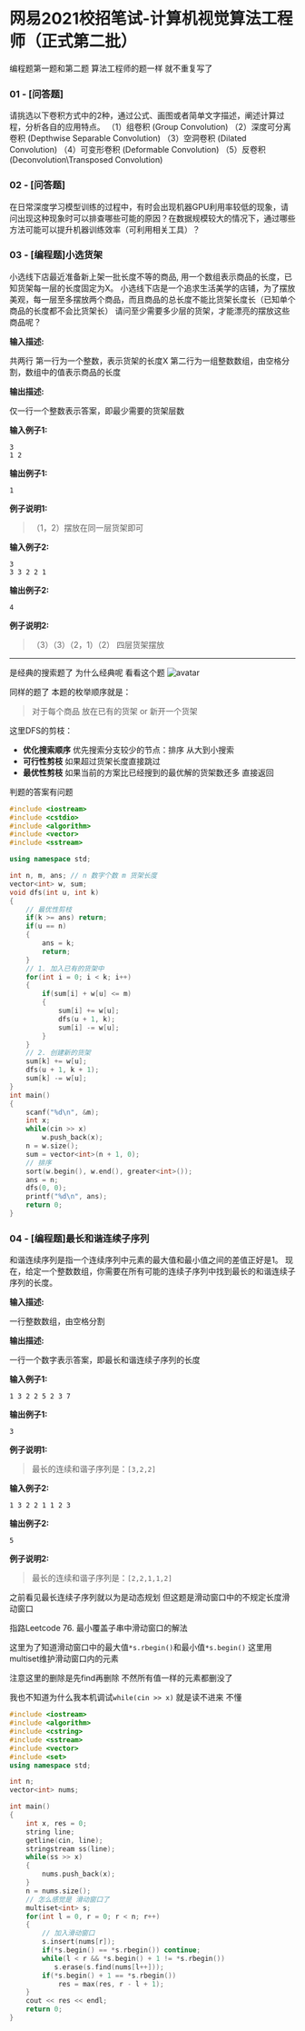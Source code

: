 <!--
 * @Description: 
 * @Versions: 
 * @Author: Vernon Cui
 * @Github: https://github.com/vernon97
 * @Date: 2021-01-19 20:03:53
 * @LastEditors: Vernon Cui
 * @LastEditTime: 2021-01-20 22:27:54
 * @FilePath: /.leetcode/Users/vernon/Leetcode-notes/网易2021计算机视觉.md
-->
# 网易2021校招笔试-计算机视觉算法工程师（正式第二批）

编程题第一题和第二题 算法工程师的题一样 就不重复写了

### 01 - [问答题]
请挑选以下卷积方式中的2种，通过公式、画图或者简单文字描述，阐述计算过程，分析各自的应用特点。 
（1）组卷积 (Group Convolution) 
（2）深度可分离卷积 (Depthwise Separable Convolution) 
（3）空洞卷积 (Dilated Convolution) 
（4）可变形卷积 (Deformable Convolution) 
（5）反卷积 (Deconvolution\Transposed Convolution)
### 02 - [问答题]
在日常深度学习模型训练的过程中，有时会出现机器GPU利用率较低的现象，请问出现这种现象时可以排查哪些可能的原因？在数据规模较大的情况下，通过哪些方法可能可以提升机器训练效率（可利用相关工具）？

### 03 - [编程题]小选货架

小选线下店最近准备新上架一批长度不等的商品, 用一个数组表示商品的长度，已知货架每一层的长度固定为X。
小选线下店是一个追求生活美学的店铺，为了摆放美观，每一层至多摆放两个商品，而且商品的总长度不能比货架长度长（已知单个商品的长度都不会比货架长）
请问至少需要多少层的货架，才能漂亮的摆放这些商品呢？

**输入描述:**

共两行
第一行为一个整数，表示货架的长度X
第二行为一组整数数组，由空格分割，数组中的值表示商品的长度

**输出描述:**

仅一行一个整数表示答案，即最少需要的货架层数

**输入例子1:**
```
3
1 2
```
**输出例子1:**
```
1
```
**例子说明1:**

>（1，2）摆放在同一层货架即可

**输入例子2:**
```
3
3 3 2 2 1
```
**输出例子2:**
```
4
```
**例子说明2:**

>（3）（3）（2，1）（2） 四层货架摆放
---
是经典的搜索题了 为什么经典呢 看看这个题
![avatar](figs/54.jpeg)

同样的题了 本题的枚举顺序就是：
> 对于每个商品 放在已有的货架 or 新开一个货架

这里DFS的剪枝：
- **优化搜索顺序** 优先搜索分支较少的节点：排序 从大到小搜索
- **可行性剪枝** 如果超过货架长度直接跳过
- **最优性剪枝** 如果当前的方案比已经搜到的最优解的货架数还多 直接返回

判题的答案有问题 

```cpp
#include <iostream>
#include <cstdio>
#include <algorithm>
#include <vector>
#include <sstream>

using namespace std;

int n, m, ans; // n 数字个数 m 货架长度
vector<int> w, sum;
void dfs(int u, int k)
{
    // 最优性剪枝
    if(k >= ans) return;
    if(u == n)
    {
        ans = k;
        return;
    }
    // 1. 加入已有的货架中
    for(int i = 0; i < k; i++)
    {
        if(sum[i] + w[u] <= m)
        {
            sum[i] += w[u];
            dfs(u + 1, k);
            sum[i] -= w[u];
        }
    }
    // 2. 创建新的货架
    sum[k] += w[u];
    dfs(u + 1, k + 1);
    sum[k] -= w[u];
}
int main()
{
    scanf("%d\n", &m);
    int x;
    while(cin >> x)
        w.push_back(x);
    n = w.size();
    sum = vector<int>(n + 1, 0);
    // 排序
    sort(w.begin(), w.end(), greater<int>());
    ans = n;
    dfs(0, 0);
    printf("%d\n", ans);
    return 0;
}
```

### 04 - [编程题]最长和谐连续子序列

和谐连续序列是指一个连续序列中元素的最大值和最小值之间的差值正好是1。
现在，给定一个整数数组，你需要在所有可能的连续子序列中找到最长的和谐连续子序列的长度。

**输入描述:**

一行整数数组，由空格分割

**输出描述:**

一行一个数字表示答案，即最长和谐连续子序列的长度

**输入例子1:**
```
1 3 2 2 5 2 3 7
```
**输出例子1:**
```
3
```
**例子说明1:**

> 最长的连续和谐子序列是：`[3,2,2]`

**输入例子2:**
```
1 3 2 2 1 1 2 3
```
**输出例子2:**
```
5
```
**例子说明2:**

> 最长的连续和谐子序列是：`[2,2,1,1,2]`

之前看见最长连续子序列就以为是动态规划 但这题是滑动窗口中的不规定长度滑动窗口

指路Leetcode 76. 最小覆盖子串中滑动窗口的解法

这里为了知道滑动窗口中的最大值`*s.rbegin()`和最小值`*s.begin()` 这里用multiset维护滑动窗口内的元素

注意这里的删除是先find再删除 不然所有值一样的元素都删没了

我也不知道为什么我本机调试`while(cin >> x)` 就是读不进来 不懂

```cpp
#include <iostream>
#include <algorithm>
#include <cstring>
#include <sstream>
#include <vector>
#include <set>
using namespace std;

int n;
vector<int> nums;

int main()
{
    int x, res = 0;
    string line;
    getline(cin, line);
    stringstream ss(line);
    while(ss >> x)
    {
        nums.push_back(x);
    }
    n = nums.size();
    // 怎么感觉是 滑动窗口了
    multiset<int> s;
    for(int l = 0, r = 0; r < n; r++)
    {
        // 加入滑动窗口
        s.insert(nums[r]);
        if(*s.begin() == *s.rbegin()) continue;
        while(l < r && *s.begin() + 1 != *s.rbegin())
           s.erase(s.find(nums[l++]));
        if(*s.begin() + 1 == *s.rbegin())
            res = max(res, r - l + 1);
    }
    cout << res << endl;
    return 0;
}
```